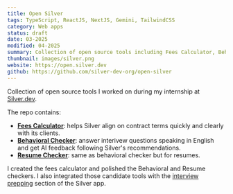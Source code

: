 ```yaml
---
title: Open Silver
tags: TypeScript, ReactJS, NextJS, Gemini, TailwindCSS
category: Web apps
status: draft
date: 03-2025
modified: 04-2025
summary: Collection of open source tools including Fees Calculator, Behavioral Checker, and Resume Checker, developed during internship at Silver.dev.
thumbnail: images/silver.png
website: https://open.silver.dev
github: https://github.com/silver-dev-org/open-silver
---
```


Collection of open source tools I worked on during my internship at [Silver.dev](https://silver.dev).

The repo contains:

-   [**Fees Calculator**](https://open.silver.dev/fees-calculator): helps Silver align on contract terms quickly and clearly with its clients.
-   [**Behavioral Checker**](https://open.silver.dev/behavioral-checker): answer interivew questions speaking in English and get AI feedback following Silver's recommendations.
-   [**Resume Checker**](https://open.silver.dev/resume-checker): same as behavioral checker but for resumes.

I created the fees calculator and polished the Behavioral and Resume checkers. I also integrated those candidate tools with the [interview prepping]({filename}/interview-prepping.md) section of the Silver app.
